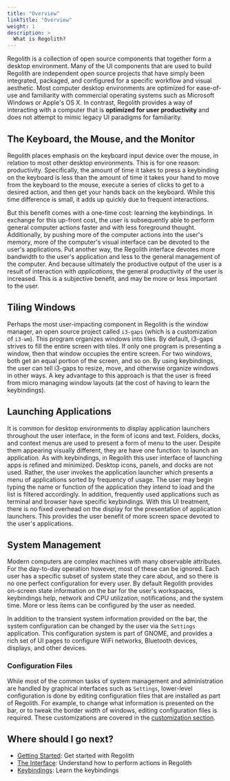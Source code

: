 ```yaml
---
title: "Overview"
linkTitle: "Overview"
weight: 1
description: >
  What is Regolith?
---
```


Regolith is a collection of open source components that together form a desktop environment. Many of the UI components that are used to build Regolith are independent open source projects that have simply been integrated, packaged, and configured for a specific workflow and visual aesthetic. Most computer desktop environments are optimized for ease-of-use and familiarity with commercial operating systems such as Microsoft Windows or Apple's OS X. In contrast, Regolith provides a way of interacting with a computer that is **optimized for user productivity** and does not attempt to mimic legacy UI paradigms for familiarity.

## The Keyboard, the Mouse, and the Monitor

Regolith places emphasis on the keyboard input device over the mouse, in relation to most other desktop environments.  This is for one reason: productivity.  Specifically, the amount of time it takes to press a keybinding on the keyboard is less than the amount of time it takes your hand to move from the keyboard to the mouse, execute a series of clicks to get to a desired action, and then get your hands back on the keyboard.  While this time difference is small, it adds up quickly due to frequent interactions.  

But this benefit comes with a one-time cost: learning the keybindings.  In exchange for this up-front cost, the user is subsequently able to perform general computer actions faster and with less foreground thought.  Additionally, by pushing more of the computer actions into the user's memory, more of the computer's visual interface can be devoted to the user's applications.  Put another way, the Regolith interface devotes more bandwidth to the user's application and less to the general management of the computer.  And because ultimately the productive output of the user is a result of interaction with *applications*, the general productivity of the user is increased. This is a subjective benefit, and may be more or less important to the user.

## Tiling Windows

Perhaps the most user-impacting component in Regolith is the window manager, an open source project called <code>i3-gaps</code> (which is a customization of <code>i3-wm</code>).  This program organizes windows into tiles.  By default, i3-gaps strives to fill the entire screen with tiles.  If only one program is presenting a window, then that window occupies the entire screen.  For two windows, both get an equal portion of the screen, and so on.  By using keybindings, the user can tell i3-gaps to resize, move, and otherwise organize windows in other ways. A key advantage to this approach is that the user is freed from micro managing window layouts (at the cost of having to learn the keybindings).

## Launching Applications

It is common for desktop environments to display application launchers throughout the user interface, in the form of icons and text.  Folders, docks, and context menus are used to present a form of menu to the user.  Despite them appearing visually different, they are have one function: to launch an application.  As with keybindings, in Regolith this user interface of launching apps is refined and minimized.  Desktop icons, panels, and docks are not used.  Rather, the user invokes the application launcher which presents a menu of applications sorted by frequency of usage.  The user may begin typing the name or function of the application they intend to load and the list is filtered accordingly.  In addition, frequently used applications such as terminal and browser have specific keybindings.  With this UI treatment, there is no fixed overhead on the display for the presentation of application launchers.  This provides the user benefit of more screen space devoted to the user's applications.

## System Management

Modern computers are complex machines with many observable attributes. For the day-to-day operation however, most of these can be ignored.  Each user has a specific subset of system state they care about, and so there is no one perfect configuration for every user.  By default Regolith provides on-screen state information on the bar for the user's workspaces, keybindings help, network and CPU utilization, notifications, and the system time.  More or less items can be configured by the user as needed. 

In addition to the transient system information provided on the bar, the system configuration can be changed by the user via the <code>Settings</code> application.  This configuration system is part of GNOME, and provides a rich set of UI pages to configure WiFi networks, Bluetooth devices, displays, and other devices.

### Configuration Files

While most of the common tasks of system management and administration are handled by graphical interfaces such as `Settings`, lower-level configuration is done by editing configuration files that are installed as part of Regolith.  For example, to change what information is presented on the bar, or to tweak the border width of windows, editing configuration files is required.  These customizations are covered in the [customization section](https://regolith-linux.org/docs/customize/).

## Where should I go next?

* [Getting Started](../getting-started/): Get started with Regolith
* [The Interface](../interface/): Understand how to perform actions in Regolith
* [Keybindings](../reference/keybindings/): Learn the keybindings
